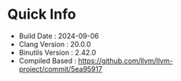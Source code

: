 # Quick Info
* Build Date : 2024-09-06
* Clang Version : 20.0.0
* Binutils Version : 2.42.0
* Compiled Based : https://github.com/llvm/llvm-project/commit/5ea95917
